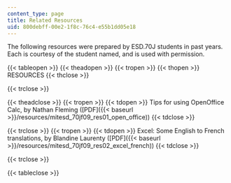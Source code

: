 ```yaml
---
content_type: page
title: Related Resources
uid: 800debff-00e2-1f8c-76c4-e55b1dd05e18
---
```


The following resources were prepared by ESD.70J students in past years. Each is courtesy of the student named, and is used with permission.

{{< tableopen >}}
{{< theadopen >}}
{{< tropen >}}
{{< thopen >}}
RESOURCES
{{< thclose >}}

{{< trclose >}}

{{< theadclose >}}
{{< tropen >}}
{{< tdopen >}}
Tips for using OpenOffice Calc, by Nathan Fleming ([PDF]({{< baseurl >}}/resources/mitesd_70jf09_res01_open_office))
{{< tdclose >}}

{{< trclose >}}
{{< tropen >}}
{{< tdopen >}}
Excel: Some English to French translations, by Blandine Laurenty ([PDF]({{< baseurl >}}/resources/mitesd_70jf09_res02_excel_french))
{{< tdclose >}}

{{< trclose >}}

{{< tableclose >}}